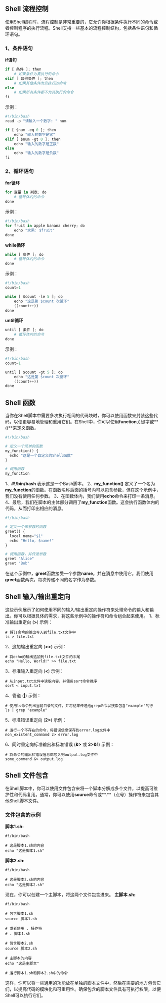 ## Shell 流程控制
使用Shell编程时，流程控制是非常重要的，它允许你根据条件执行不同的命令或者控制程序的执行流程。Shell支持一些基本的流程控制结构，包括条件语句和循环语句。
### 1、条件语句
**if语句**
```python
if [ 条件 ]; then
    # 如果条件为真执行的命令
elif [ 其他条件 ]; then
    # 如果其他条件为真执行的命令
else
    # 如果所有条件都不为真执行的命令
fi
```
示例：
```python
#!/bin/bash
read -p "请输入一个数字: " num

if [ $num -eq 0 ]; then
    echo "输入的数字是零"
elif [ $num -gt 0 ]; then
    echo "输入的数字是正数"
else
    echo "输入的数字是负数"
fi
```
### 2、循环语句
**for循环**
```python
for 变量 in 列表; do
    # 循环体内的命令
done
```
示例：
```python
#!/bin/bash
for fruit in apple banana cherry; do
    echo "水果: $fruit"
done
```
**while循环**
```python
while [ 条件 ]; do
    # 循环体内的命令
done
```
示例：
```python
#!/bin/bash
count=1

while [ $count -le 5 ]; do
    echo "这是第 $count 次循环"
    ((count++))
done
```
**until循环**
```python
until [ 条件 ]; do
    # 循环体内的命令
done
```
示例：
```python
#!/bin/bash
count=1

until [ $count -gt 5 ]; do
    echo "这是第 $count 次循环"
    ((count++))
done
```
## Shell 函数
当你在Shell脚本中需要多次执行相同的代码块时，你可以使用函数来封装这些代码，以便更容易地管理和重用它们。在Shell中，你可以使用**function**关键字或**()**来定义函数。
```python
#!/bin/bash

# 定义一个简单的函数
my_function() {
  echo "这是一个自定义的Shell函数"
}

# 调用函数
my_function
```
1、**#!/bin/bash** 表示这是一个Bash脚本。
2、**my_function()** 定义了一个名为**my_function**的函数。在函数名称后面的括号内可以包含参数，但在这个示例中，我们没有使用任何参数。
3、在函数体内，我们使用**echo**命令来打印一条消息。
4、最后，我们在脚本的主体部分调用了**my_function**函数。这会执行函数体内的代码，从而打印出相应的消息。
```python
#!/bin/bash

# 定义一个带参数的函数
greet() {
  local name="$1"
  echo "Hello, $name!"
}

# 调用函数，并传递参数
greet "Alice"
greet "Bob"
```
在这个示例中，**greet**函数接受一个参数**name**，并在消息中使用它。我们使用**greet**函数两次，每次传递不同的名字作为参数。
## Shell 输入/输出重定向
这些示例展示了如何使用不同的输入/输出重定向操作符来处理命令的输入和输出。你可以根据具体的需求，将这些示例中的操作符和命令组合起来使用。
1、标准输出重定向 (**>**) 示例：
```
# 将ls命令的输出写入到file.txt文件中
ls > file.txt
```
2、追加输出重定向 (**>>**) 示例：
```
# 将echo的输出追加到file.txt文件的末尾
echo "Hello, World!" >> file.txt
```
3、标准输入重定向 (**<**) 示例：
```
# 从input.txt文件中读取内容，并使用sort命令排序
sort < input.txt
```
4、管道 (**|**) 示例：
```
# 使用ls命令列出当前目录的文件，并将结果传递给grep命令以搜索包含"example"的行
ls | grep "example"
```
5、标准错误重定向 (**2>**) 示例：
```
# 运行一个不存在的命令，将错误信息保存到error.log文件中
non_existent_command 2> error.log
```
6、同时重定向标准输出和标准错误 (**&>** 或 **2>&1**) 示例：
```
# 将命令的输出和错误信息都写入到output.log文件中
some_command &> output.log
```
## Shell 文件包含
在Shell脚本中，你可以使用文件包含来将一个脚本分解成多个文件，以提高可维护性和代码复用。通常，你可以使用**source**命令或**.**（点号）操作符来包含其他Shell脚本文件。
### 文件包含的示例
**脚本1.sh:**
```
#!/bin/bash

# 这是脚本1.sh的内容
echo "这是脚本1.sh"
```
**脚本2.sh:**
```
#!/bin/bash

# 这是脚本2.sh的内容
echo "这是脚本2.sh"
```
现在，你可以创建一个主脚本，将这两个文件包含进来。
**主脚本.sh:**
```
#!/bin/bash

# 包含脚本1.sh
source 脚本1.sh

# 或者使用 . 操作符
# . 脚本1.sh

# 包含脚本2.sh
source 脚本2.sh

# 主脚本的内容
echo "这是主脚本"

# 运行脚本1.sh和脚本2.sh中的命令
```
这样，你可以将一些通用的功能放在单独的脚本文件中，然后在需要的地方包含它们，以提高代码的模块化和可重用性。确保包含的脚本文件具有可执行权限，以便Shell可以执行它们。
